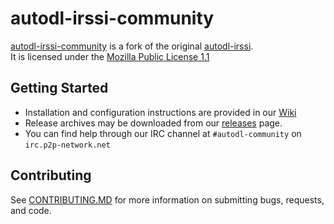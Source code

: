 # autodl-irssi-community

[autodl-irssi-community](https://github.com/autodl-community/autodl-irssi) is a fork of the original [autodl-irssi](http://sourceforge.net/projects/autodl-irssi/).  
It is licensed under the [Mozilla Public License 1.1](https://www.mozilla.org/MPL/1.1/)  

## Getting Started

* Installation and configuration instructions are provided in our [Wiki](https://github.com/autodl-community/autodl-irssi/wiki)
* Release archives may be downloaded from our [releases](https://github.com/autodl-community/autodl-irssi/releases) page.
* You can find help through our IRC channel at ``#autodl-community`` on ``irc.p2p-network.net``

## Contributing

See [CONTRIBUTING.MD](CONTRIBUTING.MD) for more information on submitting bugs, requests, and code.